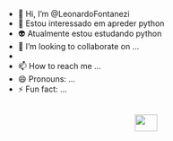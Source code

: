 - 👋 Hi, I’m @LeonardoFontanezi
- 👀 Estou interessado em apreder python 
- 👽 Atualmente estou estudando python
- 💞️ I’m looking to collaborate on ...
- 
- 📫 How to reach me ...
- 😄 Pronouns: ...
- ⚡ Fun fact: ...

<!---
LeonardoFontanezi/LeonardoFontanezi is a ✨ special ✨ repository because its `README.md` (this file) appears on your GitHub profile.
You can click the Preview link to take a look at your changes.
--->

<center>
<div style="display:inline_block"><br>
  <img aling="center" atl="Leonardo" height="30" width="40" src="https://http2.mlstatic.com/D_NQ_NP_760197-MLB74402366520_022024-O.webp">

